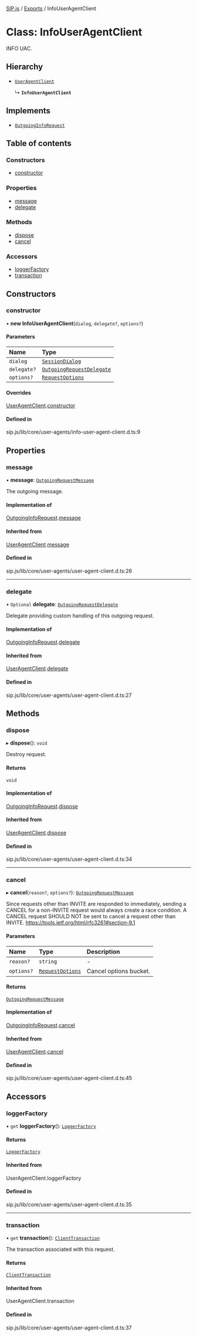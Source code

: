 [SIP.js](../README.md) / [Exports](../modules.md) / InfoUserAgentClient

# Class: InfoUserAgentClient

INFO UAC.

## Hierarchy

- [`UserAgentClient`](UserAgentClient.md)

  ↳ **`InfoUserAgentClient`**

## Implements

- [`OutgoingInfoRequest`](../interfaces/OutgoingInfoRequest.md)

## Table of contents

### Constructors

- [constructor](InfoUserAgentClient.md#constructor)

### Properties

- [message](InfoUserAgentClient.md#message)
- [delegate](InfoUserAgentClient.md#delegate)

### Methods

- [dispose](InfoUserAgentClient.md#dispose)
- [cancel](InfoUserAgentClient.md#cancel)

### Accessors

- [loggerFactory](InfoUserAgentClient.md#loggerfactory)
- [transaction](InfoUserAgentClient.md#transaction)

## Constructors

### constructor

• **new InfoUserAgentClient**(`dialog`, `delegate?`, `options?`)

#### Parameters

| Name | Type |
| :------ | :------ |
| `dialog` | [`SessionDialog`](SessionDialog.md) |
| `delegate?` | [`OutgoingRequestDelegate`](../interfaces/OutgoingRequestDelegate.md) |
| `options?` | [`RequestOptions`](../interfaces/RequestOptions.md) |

#### Overrides

[UserAgentClient](UserAgentClient.md).[constructor](UserAgentClient.md#constructor)

#### Defined in

sip.js/lib/core/user-agents/info-user-agent-client.d.ts:9

## Properties

### message

• **message**: [`OutgoingRequestMessage`](OutgoingRequestMessage.md)

The outgoing message.

#### Implementation of

[OutgoingInfoRequest](../interfaces/OutgoingInfoRequest.md).[message](../interfaces/OutgoingInfoRequest.md#message)

#### Inherited from

[UserAgentClient](UserAgentClient.md).[message](UserAgentClient.md#message)

#### Defined in

sip.js/lib/core/user-agents/user-agent-client.d.ts:26

___

### delegate

• `Optional` **delegate**: [`OutgoingRequestDelegate`](../interfaces/OutgoingRequestDelegate.md)

Delegate providing custom handling of this outgoing request.

#### Implementation of

[OutgoingInfoRequest](../interfaces/OutgoingInfoRequest.md).[delegate](../interfaces/OutgoingInfoRequest.md#delegate)

#### Inherited from

[UserAgentClient](UserAgentClient.md).[delegate](UserAgentClient.md#delegate)

#### Defined in

sip.js/lib/core/user-agents/user-agent-client.d.ts:27

## Methods

### dispose

▸ **dispose**(): `void`

Destroy request.

#### Returns

`void`

#### Implementation of

[OutgoingInfoRequest](../interfaces/OutgoingInfoRequest.md).[dispose](../interfaces/OutgoingInfoRequest.md#dispose)

#### Inherited from

[UserAgentClient](UserAgentClient.md).[dispose](UserAgentClient.md#dispose)

#### Defined in

sip.js/lib/core/user-agents/user-agent-client.d.ts:34

___

### cancel

▸ **cancel**(`reason?`, `options?`): [`OutgoingRequestMessage`](OutgoingRequestMessage.md)

Since requests other than INVITE are responded to immediately, sending a
CANCEL for a non-INVITE request would always create a race condition.
A CANCEL request SHOULD NOT be sent to cancel a request other than INVITE.
https://tools.ietf.org/html/rfc3261#section-9.1

#### Parameters

| Name | Type | Description |
| :------ | :------ | :------ |
| `reason?` | `string` | - |
| `options?` | [`RequestOptions`](../interfaces/RequestOptions.md) | Cancel options bucket. |

#### Returns

[`OutgoingRequestMessage`](OutgoingRequestMessage.md)

#### Implementation of

[OutgoingInfoRequest](../interfaces/OutgoingInfoRequest.md).[cancel](../interfaces/OutgoingInfoRequest.md#cancel)

#### Inherited from

[UserAgentClient](UserAgentClient.md).[cancel](UserAgentClient.md#cancel)

#### Defined in

sip.js/lib/core/user-agents/user-agent-client.d.ts:45

## Accessors

### loggerFactory

• `get` **loggerFactory**(): [`LoggerFactory`](LoggerFactory.md)

#### Returns

[`LoggerFactory`](LoggerFactory.md)

#### Inherited from

UserAgentClient.loggerFactory

#### Defined in

sip.js/lib/core/user-agents/user-agent-client.d.ts:35

___

### transaction

• `get` **transaction**(): [`ClientTransaction`](ClientTransaction.md)

The transaction associated with this request.

#### Returns

[`ClientTransaction`](ClientTransaction.md)

#### Inherited from

UserAgentClient.transaction

#### Defined in

sip.js/lib/core/user-agents/user-agent-client.d.ts:37
